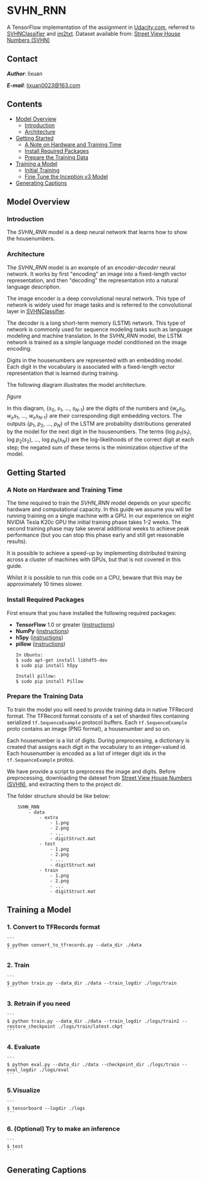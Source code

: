 # SVHN_RNN
A TensorFlow implementation of the assignment in [Udacity.com](https://classroom.udacity.com/courses/ud730/lessons/224c71d3-9dc3-4cb5-abca-f8d12fce5cfa/concepts/f4215f02-b293-476c-97fa-c1e6ed83979b), referred to [SVHNClassifier](https://github.com/potterhsu/SVHNClassifier) and [im2txt](https://github.com/tensorflow/models/tree/master/im2txt). 
Dataset available from: [Street View House Numbers (SVHN)](http://ufldl.stanford.edu/housenumbers/)

## Contact
***Author***: lixuan

***E-mail***: lixuan0023@163.com

## Contents
* [Model Overview](#model-overview)
    * [Introduction](#introduction)
    * [Architecture](#architecture)
* [Getting Started](#getting-started)
    * [A Note on Hardware and Training Time](#a-note-on-hardware-and-training-time)
    * [Install Required Packages](#install-required-packages)
    * [Prepare the Training Data](#prepare-the-training-data)
* [Training a Model](#training-a-model)
    * [Initial Training](#initial-training)
    * [Fine Tune the Inception v3 Model](#fine-tune-the-inception-v3-model)
* [Generating Captions](#generating-captions)

## Model Overview

### Introduction

The *SVHN_RNN* model is a deep neural network that learns how to show
the housenumbers.

### Architecture

The *SVHN_RNN* model is an example of an *encoder-decoder* neural network.
It works by first "encoding" an image into a fixed-length vector representation, and then "decoding" the representation into a natural language description.

The image encoder is a deep convolutional neural network. This type of network is widely used for image tasks and is referred to the convolutional layer in [SVHNClassifier](https://github.com/potterhsu/SVHNClassifier).

The decoder is a long short-term memory (LSTM) network. This type of network is
commonly used for sequence modeling tasks such as language modeling and machine
translation. In the *SVHN_RNN* model, the LSTM network is trained as a simple language model conditioned on the image encoding.

Digits in the housenumbers are represented with an embedding model. Each digit in the vocabulary is associated with a fixed-length vector representation that is
learned during training.

The following diagram illustrates the model architecture.

*figure*

In this diagram, \{*s*<sub>0</sub>, *s*<sub>1</sub>, ..., *s*<sub>*N*-1</sub>\}
are the digits of the numbers and \{*w*<sub>*e*</sub>*s*<sub>0</sub>,
*w*<sub>*e*</sub>*s*<sub>1</sub>, ..., *w*<sub>*e*</sub>*s*<sub>*N*-1</sub>\}
are their corresponding digit embedding vectors. The outputs \{*p*<sub>1</sub>,
*p*<sub>2</sub>, ..., *p*<sub>*N*</sub>\} of the LSTM are probability
distributions generated by the model for the next digit in the housenumbers. The terms \{log *p*<sub>1</sub>(*s*<sub>1</sub>), log *p*<sub>2</sub>(*s*<sub>2</sub>), ..., log *p*<sub>*N*</sub>(*s*<sub>*N*</sub>)\} are the log-likelihoods of the correct digit at each step; the negated sum of these terms is the minimization objective of the model.

## Getting Started

### A Note on Hardware and Training Time

The time required to train the *SVHN_RNN* model depends on your specific
hardware and computational capacity. In this guide we assume you will be running training on a single machine with a GPU. In our experience on eight NVIDIA Tesla K20c GPU the initial training phase takes 1-2 weeks. The second training phase may take several additional weeks to achieve peak performance (but you can stop this phase early and still get reasonable results).

It is possible to achieve a speed-up by implementing distributed training across
a cluster of machines with GPUs, but that is not covered in this guide.

Whilst it is possible to run this code on a CPU, beware that this may be
approximately 10 times slower.

### Install Required Packages
First ensure that you have installed the following required packages:

* **TensorFlow** 1.0 or greater ([instructions](https://www.tensorflow.org/install/))
* **NumPy** ([instructions](http://www.scipy.org/install.html))
* **h5py** ([instructions](http://docs.h5py.org/en/latest/build.html))
* **pillow** ([instructions](https://pillow.readthedocs.io/en/latest/installation.html))
    ```
    In Ubuntu:
    $ sudo apt-get install libhdf5-dev
    $ sudo pip install h5py

    Install pillow:
    $ sudo pip install Pillow
    ```

### Prepare the Training Data

To train the model you will need to provide training data in native TFRecord format. The TFRecord format consists of a set of sharded files containing serialized `tf.SequenceExample` protocol buffers. Each `tf.SequenceExample` proto contains an image (PNG format), a housenumber and so on.

Each housenumber is a list of digits. During preprocessing, a dictionary is created that assigns each digit in the vocabulary to an integer-valued id. Each housenumber is encoded as a list of integer digit ids in the `tf.SequenceExample` protos.

We have provide a script to preprocess the image and digits. Before preprocessing, downloading the dateset from [Street View House Numbers (SVHN)](http://ufldl.stanford.edu/housenumbers/), and extracting them to the project dir.

The folder structure should be like below:
```
    SVHN_RNN
        - data
            - extra
                - 1.png 
                - 2.png
                - ...
                - digitStruct.mat
            - test
                - 1.png 
                - 2.png
                - ...
                - digitStruct.mat
            - train
                - 1.png 
                - 2.png
                - ...
                - digitStruct.mat
```

## Training a Model

### 1. Convert to TFRecords format
    ```
    $ python convert_to_tfrecords.py --data_dir ./data
    ```
### 2. Train
    ```
    $ python train.py --data_dir ./data --train_logdir ./logs/train
    ```
### 3. Retrain if you need
    ```
    $ python train.py --data_dir ./data --train_logdir ./logs/train2 --restore_checkpoint ./logs/train/latest.ckpt
    ```
### 4. Evaluate
    ```
    $ python eval.py --data_dir ./data --checkpoint_dir ./logs/train --eval_logdir ./logs/eval
    ```
### 5.Visualize
    ```
    $ tensorboard --logdir ./logs
    ```
### 6. (Optional) Try to make an inference
    ```
    $ test
    ```

## Generating Captions